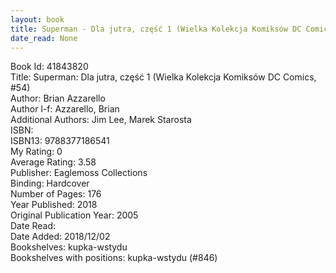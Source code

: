 ```yaml
---
layout: book
title: Superman - Dla jutra, część 1 (Wielka Kolekcja Komiksów DC Comics,  no. 54)
date_read: None
---
```


Book Id: 41843820<br />
Title: Superman: Dla jutra, część 1 (Wielka Kolekcja Komiksów DC Comics, #54)<br />
Author: Brian Azzarello<br />
Author l-f: Azzarello, Brian<br />
Additional Authors: Jim Lee, Marek Starosta<br />
ISBN: <br />
ISBN13: 9788377186541<br />
My Rating: 0<br />
Average Rating: 3.58<br />
Publisher: Eaglemoss Collections<br />
Binding: Hardcover<br />
Number of Pages: 176<br />
Year Published: 2018<br />
Original Publication Year: 2005<br />
Date Read: <br />
Date Added: 2018/12/02<br />
Bookshelves: kupka-wstydu<br />
Bookshelves with positions: kupka-wstydu (#846)<br />

